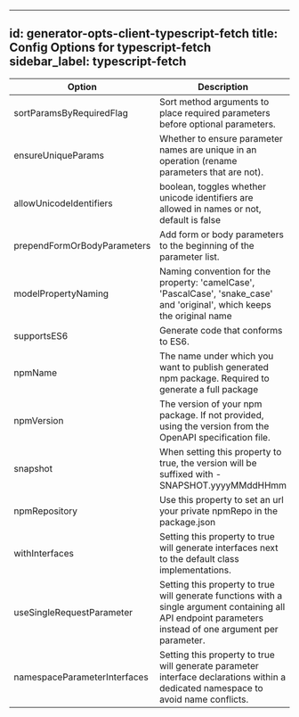 
---
id: generator-opts-client-typescript-fetch
title: Config Options for typescript-fetch
sidebar_label: typescript-fetch
---

| Option | Description | Values | Default |
| ------ | ----------- | ------ | ------- |
|sortParamsByRequiredFlag|Sort method arguments to place required parameters before optional parameters.| |true|
|ensureUniqueParams|Whether to ensure parameter names are unique in an operation (rename parameters that are not).| |true|
|allowUnicodeIdentifiers|boolean, toggles whether unicode identifiers are allowed in names or not, default is false| |false|
|prependFormOrBodyParameters|Add form or body parameters to the beginning of the parameter list.| |false|
|modelPropertyNaming|Naming convention for the property: 'camelCase', 'PascalCase', 'snake_case' and 'original', which keeps the original name| |camelCase|
|supportsES6|Generate code that conforms to ES6.| |false|
|npmName|The name under which you want to publish generated npm package. Required to generate a full package| |null|
|npmVersion|The version of your npm package. If not provided, using the version from the OpenAPI specification file.| |1.0.0|
|snapshot|When setting this property to true, the version will be suffixed with -SNAPSHOT.yyyyMMddHHmm| |false|
|npmRepository|Use this property to set an url your private npmRepo in the package.json| |null|
|withInterfaces|Setting this property to true will generate interfaces next to the default class implementations.| |false|
|useSingleRequestParameter|Setting this property to true will generate functions with a single argument containing all API endpoint parameters instead of one argument per parameter.| |true|
|namespaceParameterInterfaces|Setting this property to true will generate parameter interface declarations within a dedicated namespace to avoid name conflicts.| |false|
